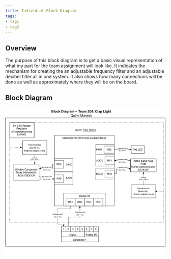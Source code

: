 ```yaml
---
title: Individual Block Diagram
tags:
- tag1
- tag2
---
```


## Overview
The purpose of this block diagram is to get a basic visual representation of what my part for the team assignment will look like. It indicates the mechanism for creating the an adjustable frequency filter and an adjustable decibel filter all in one system. It also shows how many connections will be done as well as approximately where they will be on the board.

## Block Diagram 

![ Individual Block Diagram ](BlockDiagram2.1.png)

